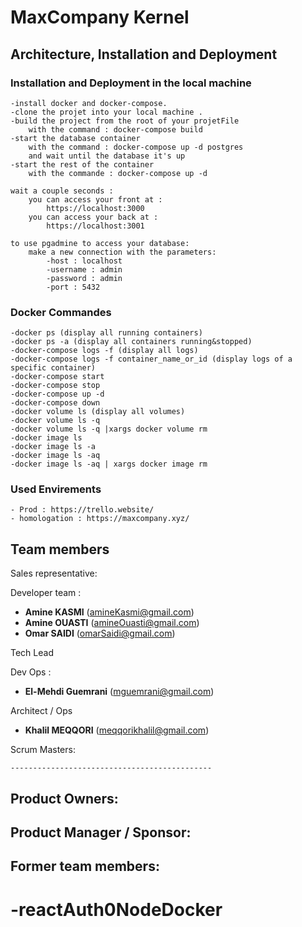 # MaxCompany Kernel

## Architecture, Installation and Deployment

### Installation and Deployment in the local machine

    -install docker and docker-compose.
    -clone the projet into your local machine .
    -build the project from the root of your projetFile
        with the command : docker-compose build
    -start the database container
        with the command : docker-compose up -d postgres
        and wait until the database it's up
    -start the rest of the container
        with the commande : docker-compose up -d

    wait a couple seconds :
        you can access your front at :
            https://localhost:3000
        you can access your back at :
            https://localhost:3001

    to use pgadmine to access your database:
        make a new connection with the parameters:
            -host : localhost
            -username : admin
            -password : admin
            -port : 5432

### Docker Commandes

    -docker ps (display all running containers)
    -docker ps -a (display all containers running&stopped)
    -docker-compose logs -f (display all logs)
    -docker-compose logs -f container_name_or_id (display logs of a specific container)
    -docker-compose start
    -docker-compose stop
    -docker-compose up -d 
    -docker-compose down
    -docker volume ls (display all volumes)
    -docker volume ls -q
    -docker volume ls -q |xargs docker volume rm
    -docker image ls
    -docker image ls -a
    -docker image ls -aq
    -docker image ls -aq | xargs docker image rm

### Used Envirements

    - Prod : https://trello.website/
    - homologation : https://maxcompany.xyz/

## Team members

Sales representative:

Developer team :

- **Amine KASMI** (amineKasmi@gmail.com)
- **Amine OUASTI** (amineOuasti@gmail.com)
- **Omar SAIDI** (omarSaidi@gmail.com)

Tech Lead

Dev Ops :

- **El-Mehdi Guemrani** (mguemrani@gmail.com)

Architect / Ops

- **Khalil MEQQORI** (meqqorikhalil@gmail.com)

Scrum Masters:

    ---------------------------------------------

## Product Owners:

## Product Manager / Sponsor:

## Former team members:
# -reactAuth0NodeDocker
